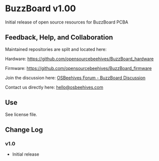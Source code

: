 # BuzzBoard v1.00
Initial release of open source resources for BuzzBoard PCBA

## Feedback, Help, and Collaboration

Maintained repositories are split and located here:

Hardware: https://github.com/opensourcebeehives/BuzzBoard_hardware

Firmware: https://github.com/opensourcebeehives/BuzzBoard_firmware


Join the discussion here: [OSBeehives Forum - BuzzBoard Discussion](https://community.osbeehives.com/t/buzzboard-open-source-development-board-discussion-thread/642)

Contact us directly here: hello@osbeehives.com

## Use

See license file.


## Change Log

### v1.0
  - Initial release



